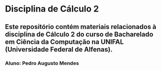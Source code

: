 # Disciplina de Cálculo 2
## Este repositório contém materiais relacionados à disciplina de Cálculo 2 do curso de Bacharelado em Ciência da Computação na UNIFAL (Universidade Federal de Alfenas).

### Aluno: Pedro Augusto Mendes

